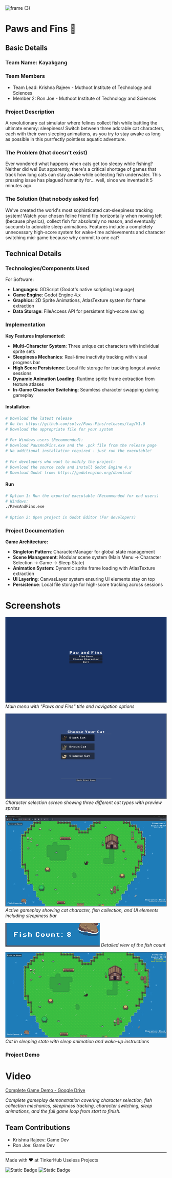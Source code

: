 <img width="3188" height="1202" alt="frame (3)" src="https://github.com/user-attachments/assets/517ad8e9-ad22-457d-9538-a9e62d137cd7" />


# Paws and Fins 🎯


## Basic Details
### Team Name: Kayakgang


### Team Members
- Team Lead: Krishna Rajeev - Muthoot Institute of Technology and Sciences
- Member 2: Ron Joe - Muthoot Institute of Technology and Sciences

### Project Description
A revolutionary cat simulator where felines collect fish while battling the ultimate enemy: sleepiness! Switch between three adorable cat characters, each with their own sleeping animations, as you try to stay awake as long as possible in this purrfectly pointless aquatic adventure.

### The Problem (that doesn't exist)
Ever wondered what happens when cats get too sleepy while fishing? Neither did we! But apparently, there's a critical shortage of games that track how long cats can stay awake while collecting fish underwater. This pressing issue has plagued humanity for... well, since we invented it 5 minutes ago.

### The Solution (that nobody asked for)
We've created the world's most sophisticated cat-sleepiness tracking system! Watch your chosen feline friend flip horizontally when moving left (because physics), collect fish for absolutely no reason, and eventually succumb to adorable sleep animations. Features include a completely unnecessary high-score system for wake-time achievements and character switching mid-game because why commit to one cat?

## Technical Details
### Technologies/Components Used
For Software:
- **Languages**: GDScript (Godot's native scripting language)
- **Game Engine**: Godot Engine 4.x
- **Graphics**: 2D Sprite Animations, AtlasTexture system for frame extraction
- **Data Storage**: FileAccess API for persistent high-score saving

### Implementation
**Key Features Implemented:**
- **Multi-Character System**: Three unique cat characters with individual sprite sets
- **Sleepiness Mechanics**: Real-time inactivity tracking with visual progress bar
- **High Score Persistence**: Local file storage for tracking longest awake sessions
- **Dynamic Animation Loading**: Runtime sprite frame extraction from texture atlases
- **In-Game Character Switching**: Seamless character swapping during gameplay

#### Installation
```bash
# Download the latest release
# Go to: https://github.com/solvz/Paws-Fins/releases/tag/V1.0
# Download the appropriate file for your system

# For Windows users (Recommended):
# Download PawsAndFins.exe and the .pck file from the release page
# No additional installation required - just run the executable!

# For developers who want to modify the project:
# Download the source code and install Godot Engine 4.x
# Download Godot from: https://godotengine.org/download
```

#### Run
```bash
# Option 1: Run the exported executable (Recommended for end users)
# Windows:
./PawsAndFins.exe

# Option 2: Open project in Godot Editor (For developers)
```

### Project Documentation
**Game Architecture:**
- **Singleton Pattern**: CharacterManager for global state management
- **Scene Management**: Modular scene system (Main Menu → Character Selection → Game → Sleep State)
- **Animation System**: Dynamic sprite frame loading with AtlasTexture extraction
- **UI Layering**: CanvasLayer system ensuring UI elements stay on top
- **Persistence**: Local file storage for high-score tracking across sessions

# Screenshots
![Main Menu](screenshots/image.png)
*Main menu with "Paws and Fins" title and navigation options*

![Character Selection](screenshots/image2.png)
*Character selection screen showing three different cat types with preview sprites*

![Gameplay](screenshots/image3.png)
*Active gameplay showing cat character, fish collection, and UI elements including sleepiness bar*

![Fish Counter](screenshots/image4.png)
*Detailed view  of the fish count*

![Sleep State](screenshots/image5.png)
*Cat in sleeping state with sleep animation and wake-up instructions*

### Project Demo
# Video
[Complete Game Demo - Google Drive](https://drive.google.com/drive/folders/1ZYgXlVQwiAOfHIpNl91KTeCST2aFY8zf?usp=sharing)

*Complete gameplay demonstration covering character selection, fish collection mechanics, sleepiness tracking, character switching, sleep animations, and the full game loop from start to finish.*

## Team Contributions
- Krishna Rajeev: Game Dev
- Ron Joe: Game Dev

---
Made with ❤️ at TinkerHub Useless Projects 

![Static Badge](https://img.shields.io/badge/TinkerHub-24?color=%23000000&link=https%3A%2F%2Fwww.tinkerhub.org%2F)
![Static Badge](https://img.shields.io/badge/UselessProjects--25-25?link=https%3A%2F%2Fwww.tinkerhub.org%2Fevents%2FQ2Q1TQKX6Q%2FUseless%2520Projects)



